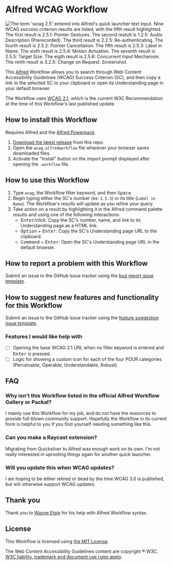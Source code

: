 # Alfred WCAG Workflow

![The term 'wcag 2.5' entered into Alfred's quick launcher text input. Nine WCAG success criterion results are listed, with the fifth result highlighted. The first result is 2.5.1: Pointer Gestures. The second restult is 1.2.5: Audio Description (Prerecorded). The third result is 2.2.5: Re-authenticating. The fourth result is 2.5.2: Pointer Cancellation. The fifth result is 2.5.3: Label in Name. The sixth result is 2.5.4: Motion Actuation. The seventh result is 2.5.5: Target Size. The eigth result is 2.5.6: Concurrent Input Mechanism. The ninth result is 3.2.5: Change on Request. Screenshot.](https://github.com/ericwbailey/alfred-wcag-workflow/assets/634191/fd296ab1-a081-4256-87d7-18abe091e5c6)

This [Alfred](https://www.alfredapp.com/) Workflow allows you to search through Web Content Accessibility Guidelines (WCAG) Success Criterion (SC), and then copy a link to the selected SC to your clipboard or open its Understanding page in your default browser.

The Workflow uses [WCAG 2.1](https://www.w3.org/TR/WCAG21/), which is the current W3C Recommendation at the time of this Workflow's last published update.

## How to install this Workflow

Requires Alfred and the [Alfred Powerpack](https://www.alfredapp.com/powerpack/).

1. [Download the latest release](https://github.com/ericwbailey/alfred-wcag-workflow/releases/) from this repo.
2. Open the `wcag.alfredworkflow` file wherever your browser saves downloaded files.
3. Activate the "Install" button on the import prompt displayed after opening the `.workflow` file.

## How to use this Workflow

1. Type `wcag`, the Workflow filter keyword, and then <kbd>Space</kbd>.
2. Begin typing either the SC's number (ex: `2.5.3`) or its title (`Label in Name`). The Workflow's results will update as you refine your query.
3. Take action on a result by highlighting it in the Alfred command palette results and using one of the following interactions:
    * <kbd>Enter</kbd>/click: Copy the SC's number, name, and link to its Understanding page as a HTML link.
    * <kbd>Option</kbd> + <kbd>Enter</kbd>: Copy the SC's Understanding page URL to the clipboard.
    * <kbd>Command</kbd> + <kbd>Enter</kbd>: Open the SC's Understanding page URL in the default browser.

## How to report a problem with this Workflow

Submit an issue to the GitHub issue tracker using the [bug report issue template](https://github.com/ericwbailey/alfred-wcag-workflow/issues/new?assignees=ericwbailey&labels=bug&projects=&template=bug-report.yml&title=%5BBug%5D+).

## How to suggest new features and functionality for this Workflow

Submit an issue to the GitHub issue tracker using the [feature suggestion issue template](https://github.com/ericwbailey/alfred-wcag-workflow/issues/new?assignees=ericwbailey&labels=feature&projects=&template=feature-suggestion.yml&title=%5BFeature+suggestion%5D+).

### Features I would like help with

- [ ] Opening the base WCAG 2.1 URL when no filter keyword is entered and <kbd>Enter</kbd> is pressed.
- [ ] Logic for showing a custom icon for each of the four POUR categories (Perceivable, Operable, Understandable, Robust).

## FAQ

### Why isn't this Workflow listed in the official Alfred Workflow Gallery or Packal?

I mainly use this Workflow for my job, and do not have the resources to provide full-blown community support. Hopefully the Workflow in its current form is helpful to you if you find yourself needing something like this.

### Can you make a Raycast extension?

Migrating from Quicksilver to Alfred was enough work on its own. I'm not really interested in uprooting things again for another quick launcher.

### Will you update this when WCAG updates?

I am hoping to be either retired or dead by the time WCAG 3.0 is published, but will otherwise support WCAG updates.

## Thank you

Thank you to [Wayne Elgin](https://github.com/esjay) for his help with Alfred Workflow syntax.

## License

This Workflow is licensed using [the MIT License](https://github.com/ericwbailey/alfred-wcag-workflow/blob/main/LICENSE).

The Web Content Accessibility Guidelines content are copyright ® W3C. [W3C liability, trademark and document use rules apply](https://www.w3.org/policies/#Copyright).

